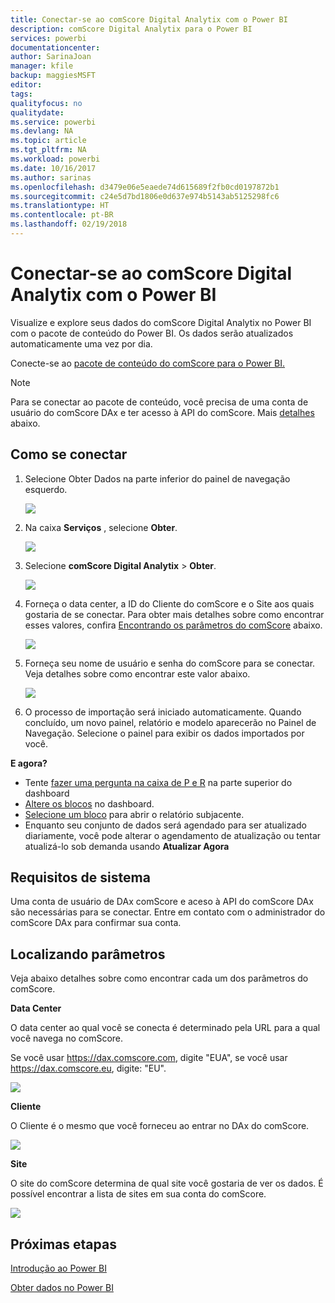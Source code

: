 ```yaml
---
title: Conectar-se ao comScore Digital Analytix com o Power BI
description: comScore Digital Analytix para o Power BI
services: powerbi
documentationcenter: 
author: SarinaJoan
manager: kfile
backup: maggiesMSFT
editor: 
tags: 
qualityfocus: no
qualitydate: 
ms.service: powerbi
ms.devlang: NA
ms.topic: article
ms.tgt_pltfrm: NA
ms.workload: powerbi
ms.date: 10/16/2017
ms.author: sarinas
ms.openlocfilehash: d3479e06e5eaede74d615689f2fb0cd0197872b1
ms.sourcegitcommit: c24e5d7bd1806e0d637e974b5143ab5125298fc6
ms.translationtype: HT
ms.contentlocale: pt-BR
ms.lasthandoff: 02/19/2018
---
```

# <a name="connect-to-comscore-digital-analytix-with-power-bi"></a>Conectar-se ao comScore Digital Analytix com o Power BI
Visualize e explore seus dados do comScore Digital Analytix no Power BI com o pacote de conteúdo do Power BI. Os dados serão atualizados automaticamente uma vez por dia.

Conecte-se ao [pacote de conteúdo do comScore para o Power BI.](https://app.powerbi.com/getdata/services/comscore)

>[!NOTE]
>Para se conectar ao pacote de conteúdo, você precisa de uma conta de usuário do comScore DAx e ter acesso à API do comScore. Mais [detalhes](#Requirements) abaixo.

## <a name="how-to-connect"></a>Como se conectar
1. Selecione Obter Dados na parte inferior do painel de navegação esquerdo.
   
   ![](media/service-connect-to-connect-to/getdata.png)
2. Na caixa **Serviços** , selecione **Obter**.
   
   ![](media/service-connect-to-connect-to/services.png)
3. Selecione **comScore Digital Analytix** \> **Obter**.
   
   ![](media/service-connect-to-connect-to/comscore.png)
4. Forneça o data center, a ID do Cliente do comScore e o Site aos quais gostaria de se conectar. Para obter mais detalhes sobre como encontrar esses valores, confira [Encontrando os parâmetros do comScore](#FindingParams) abaixo.
   
   ![](media/service-connect-to-connect-to/parameters.png)
5. Forneça seu nome de usuário e senha do comScore para se conectar. Veja detalhes sobre como encontrar este valor abaixo.
   
   ![](media/service-connect-to-connect-to/creds.png)
6. O processo de importação será iniciado automaticamente. Quando concluído, um novo painel, relatório e modelo aparecerão no Painel de Navegação. Selecione o painel para exibir os dados importados por você.

**E agora?**

* Tente [fazer uma pergunta na caixa de P e R](power-bi-q-and-a.md) na parte superior do dashboard
* [Altere os blocos](service-dashboard-edit-tile.md) no dashboard.
* [Selecione um bloco](service-dashboard-tiles.md) para abrir o relatório subjacente.
* Enquanto seu conjunto de dados será agendado para ser atualizado diariamente, você pode alterar o agendamento de atualização ou tentar atualizá-lo sob demanda usando **Atualizar Agora**

<a name="Requirements"></a>

## <a name="system-requirements"></a>Requisitos de sistema
Uma conta de usuário de DAx comScore e aceso à API do comScore DAx são necessárias para se conectar. Entre em contato com o administrador do comScore DAx para confirmar sua conta.

<a name="FindingParams"></a>

## <a name="finding-parameters"></a>Localizando parâmetros
Veja abaixo detalhes sobre como encontrar cada um dos parâmetros do comScore.

**Data Center**

O data center ao qual você se conecta é determinado pela URL para a qual você navega no comScore.

Se você usar https://dax.comscore.com, digite "EUA", se você usar https://dax.comscore.eu, digite: "EU".

![](media/service-connect-to-connect-to/comscore_url.png) 

**Cliente**

O Cliente é o mesmo que você forneceu ao entrar no DAx do comScore.

![](media/service-connect-to-connect-to/comscore_signin.png) 

**Site**

O site do comScore determina de qual site você gostaria de ver os dados. É possível encontrar a lista de sites em sua conta do comScore.

![](media/service-connect-to-connect-to/comscore_sites.png)

## <a name="next-steps"></a>Próximas etapas
[Introdução ao Power BI](service-get-started.md)

[Obter dados no Power BI](service-get-data.md)

